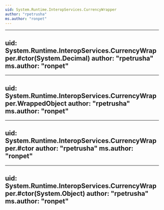 ```yaml
---
uid: System.Runtime.InteropServices.CurrencyWrapper
author: "rpetrusha"
ms.author: "ronpet"
---
```


---
uid: System.Runtime.InteropServices.CurrencyWrapper.#ctor(System.Decimal)
author: "rpetrusha"
ms.author: "ronpet"
---

---
uid: System.Runtime.InteropServices.CurrencyWrapper.WrappedObject
author: "rpetrusha"
ms.author: "ronpet"
---

---
uid: System.Runtime.InteropServices.CurrencyWrapper.#ctor
author: "rpetrusha"
ms.author: "ronpet"
---

---
uid: System.Runtime.InteropServices.CurrencyWrapper.#ctor(System.Object)
author: "rpetrusha"
ms.author: "ronpet"
---
